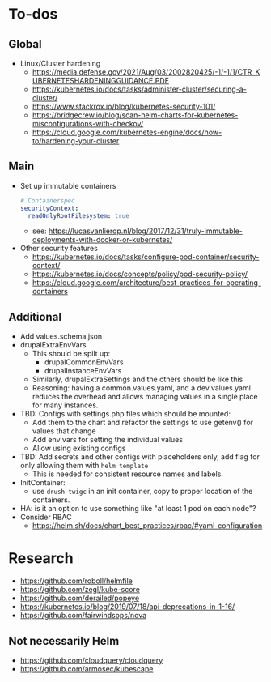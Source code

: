# To-dos

## Global

- Linux/Cluster hardening
  - https://media.defense.gov/2021/Aug/03/2002820425/-1/-1/1/CTR_KUBERNETESHARDENINGGUIDANCE.PDF
  - https://kubernetes.io/docs/tasks/administer-cluster/securing-a-cluster/
  - https://www.stackrox.io/blog/kubernetes-security-101/
  - https://bridgecrew.io/blog/scan-helm-charts-for-kubernetes-misconfigurations-with-checkov/
  - https://cloud.google.com/kubernetes-engine/docs/how-to/hardening-your-cluster

## Main
- Set up immutable containers
  ```yaml
  # Containerspec
  securityContext:
    readOnlyRootFilesystem: true
  ```
  - see: https://lucasvanlierop.nl/blog/2017/12/31/truly-immutable-deployments-with-docker-or-kubernetes/
- Other security features
  - https://kubernetes.io/docs/tasks/configure-pod-container/security-context/
  - https://kubernetes.io/docs/concepts/policy/pod-security-policy/
  - https://cloud.google.com/architecture/best-practices-for-operating-containers


## Additional

- Add values.schema.json
- drupalExtraEnvVars
  - This should be spilt up:
    - drupalCommonEnvVars
    - drupalInstanceEnvVars
  - Similarly, drupalExtraSettings and the others should be like this
  - Reasoning: having a common.values.yaml, and a dev.values.yaml reduces the overhead and allows managing values in a single place for many instances.
- TBD: Configs with settings.php files which should be mounted:
    - Add them to the chart and refactor the settings to use getenv() for values that change
    - Add env vars for setting the individual values
    - Allow using existing configs
- TBD: Add secrets and other configs with placeholders only, add flag for only allowing them with `helm template`
    - This is needed for consistent resource names and labels.
- InitContainer:
   - use `drush twigc` in an init container, copy to proper location of the containers.
- HA: is it an option to use something like "at least 1 pod on each node"?
- Consider RBAC
  - https://helm.sh/docs/chart_best_practices/rbac/#yaml-configuration

# Research
- https://github.com/roboll/helmfile
- https://github.com/zegl/kube-score
- https://github.com/derailed/popeye
- https://kubernetes.io/blog/2019/07/18/api-deprecations-in-1-16/
- https://github.com/fairwindsops/nova

## Not necessarily Helm
- https://github.com/cloudquery/cloudquery
- https://github.com/armosec/kubescape
